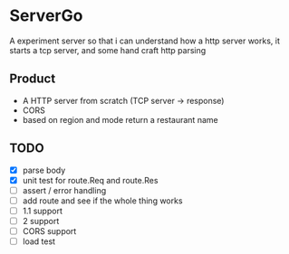 # ServerGo
A experiment server so that i can understand how a http server works, it starts a tcp server, and some hand craft http parsing

## Product
- A HTTP server from scratch (TCP server -> response)
- CORS
- based on region and mode return a restaurant name

## TODO
- [x] parse body
- [x] unit test for route.Req and route.Res 
- [ ] assert / error handling
- [ ] add route and see if the whole thing works 
- [ ] 1.1 support
- [ ] 2 support
- [ ] CORS support
- [ ] load test
